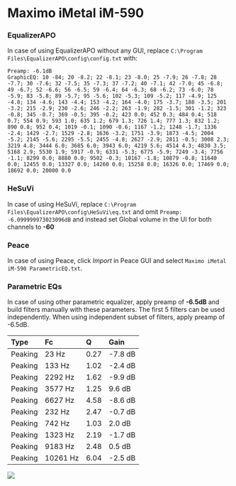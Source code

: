 # Maximo iMetal iM-590

### EqualizerAPO
In case of using EqualizerAPO without any GUI, replace `C:\Program Files\EqualizerAPO\config\config.txt`
with:
```
Preamp: -6.1dB
GraphicEQ: 10 -84; 20 -8.2; 22 -8.1; 23 -8.0; 25 -7.9; 26 -7.8; 28 -7.7; 30 -7.6; 32 -7.5; 35 -7.3; 37 -7.2; 40 -7.1; 42 -7.0; 45 -6.8; 49 -6.7; 52 -6.6; 56 -6.5; 59 -6.4; 64 -6.3; 68 -6.2; 73 -6.0; 78 -5.9; 83 -5.8; 89 -5.7; 95 -5.6; 102 -5.3; 109 -5.2; 117 -4.9; 125 -4.8; 134 -4.6; 143 -4.4; 153 -4.2; 164 -4.0; 175 -3.7; 188 -3.5; 201 -3.2; 215 -2.9; 230 -2.6; 246 -2.2; 263 -1.9; 282 -1.5; 301 -1.2; 323 -0.8; 345 -0.7; 369 -0.5; 395 -0.2; 423 0.0; 452 0.3; 484 0.4; 518 0.7; 554 0.9; 593 1.0; 635 1.2; 679 1.3; 726 1.4; 777 1.3; 832 1.2; 890 0.8; 952 0.4; 1019 -0.1; 1090 -0.6; 1167 -1.2; 1248 -1.7; 1336 -2.4; 1429 -2.7; 1529 -2.8; 1636 -3.2; 1751 -3.9; 1873 -4.5; 2004 -5.2; 2145 -5.6; 2295 -5.5; 2455 -4.8; 2627 -2.9; 2811 -0.5; 3008 2.3; 3219 4.8; 3444 6.0; 3685 6.0; 3943 6.0; 4219 5.6; 4514 4.3; 4830 3.5; 5168 2.9; 5530 1.9; 5917 -0.9; 6331 -5.3; 6775 -5.9; 7249 -3.4; 7756 -1.1; 8299 0.0; 8880 0.0; 9502 -0.3; 10167 -1.8; 10879 -0.8; 11640 0.0; 12455 0.0; 13327 0.0; 14260 0.0; 15258 0.0; 16326 0.0; 17469 0.0; 18692 0.0; 20000 0.0
```

### HeSuVi
In case of using HeSuVi, replace `C:\Program Files\EqualizerAPO\config\HeSuVi\eq.txt` and omit `Preamp:
-6.099999973023096dB` and instead set Global volume in the UI for both channels to **-60**

### Peace
In case of using Peace, click *Import* in Peace GUI and select `Maximo iMetal iM-590 ParametricEQ.txt`.

### Parametric EQs
In case of using other parametric equalizer, apply preamp of **-6.5dB** and build filters manually
with these parameters. The first 5 filters can be used independently.
When using independent subset of filters, apply preamp of -6.5dB.

| Type    | Fc       |    Q | Gain    |
|:--------|:---------|:-----|:--------|
| Peaking | 23 Hz    | 0.27 | -7.8 dB |
| Peaking | 133 Hz   | 1.02 | -2.4 dB |
| Peaking | 2292 Hz  | 1.62 | -9.9 dB |
| Peaking | 3577 Hz  | 1.25 | 9.6 dB  |
| Peaking | 6627 Hz  | 4.58 | -8.6 dB |
| Peaking | 232 Hz   | 2.47 | -0.7 dB |
| Peaking | 742 Hz   | 1.03 | 2.0 dB  |
| Peaking | 1323 Hz  | 2.19 | -1.7 dB |
| Peaking | 9183 Hz  | 2.48 | 0.5 dB  |
| Peaking | 10261 Hz | 6.04 | -2.5 dB |

![](https://raw.githubusercontent.com/jaakkopasanen/AutoEq/master/results/headphonecom/sbaf-serious/Maximo%20iMetal%20iM-590/Maximo%20iMetal%20iM-590.png)
